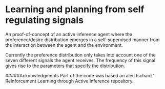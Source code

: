 # Learning and planning from self regulating signals



An proof-of-concept of an active inference agent where the preference/desire distribution emerges in a self-supervised manner from the interaction between the agent and the environment.

Currently the preference distribution only takes into account one of the seven different signals the agent receives. The frequency of this signal gives rise to the parameters that specify the distribution.


#####Acknowledgments
Part of the code was based an alec tschanz' Reinforcement Learning through Active Inference repository.